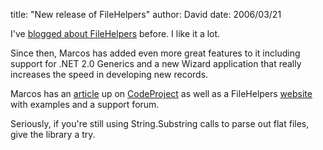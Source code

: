 
title: "New release of FileHelpers"
author: David
date: 2006/03/21

I've [blogged about FileHelpers](http://www.mohundro.com/blog/PermaLink,guid,78c670c2-8cd1-4430-8d40-c559fa315149.aspx) before. I like it a lot.

Since then, Marcos has added even more great features to it including support for .NET 2.0 Generics and a new Wizard application that really increases the speed in developing new records.

Marcos has an [article](http://www.codeproject.com/useritems/filehelpers.asp) up on [CodeProject](http://www.codeproject.com/) as well as a FileHelpers [website](http://filehelpers.sourceforge.net/) with examples and a support forum.

Seriously, if you're still using String.Substring calls to parse out flat files, give the library a try.
